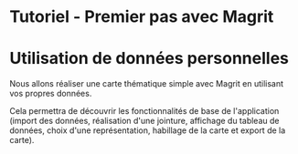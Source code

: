 # Tutoriel - Premier pas avec Magrit
# Utilisation de données personnelles

Nous allons réaliser une carte thématique simple avec Magrit en utilisant vos propres données.

Cela permettra de découvrir les fonctionnalités de base de l'application (import des données, réalisation d'une jointure, affichage du tableau de données, choix d'une représentation, habillage de la carte et export de la carte).



